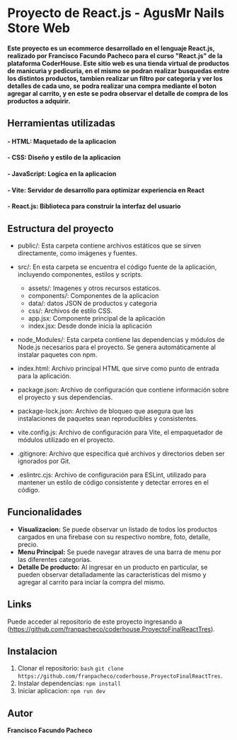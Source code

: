 # Proyecto de React.js - AgusMr Nails Store Web

#### Este proyecto es un ecommerce desarrollado en el lenguaje React.js, realizado por Francisco Facundo Pacheco para el curso "React.js" de la plataforma CoderHouse. Este sitio web es una tienda virtual de productos de manicuria y pedicuria, en el mismo se podran realizar busquedas entre los distintos productos, tambien realizar un filtro por categoria y ver los detalles de cada uno, se podra realizar una compra mediante el boton agregar al carrito, y en este se podra observar el detalle de compra de los productos a adquirir.

## Herramientas utilizadas
#### - HTML: Maquetado de la aplicacion
#### - CSS: Diseño y estilo de la aplicacion
#### - JavaScript: Logica en la aplicacion
#### - Vite: Servidor de desarrollo para optimizar experiencia en React
#### - React.js: Biblioteca para construir la interfaz del usuario

## Estructura del proyecto

*  public/: Esta carpeta contiene archivos estáticos que se sirven directamente, como imágenes y fuentes.

*  src/: En esta carpeta se encuentra el código fuente de la aplicación, incluyendo componentes, estilos y scripts.
    * assets/: Imagenes y otros recursos estaticos.
    * components/: Componentes de la aplicacion
    * data/: datos JSON de productos y categoria
    * css/: Archivos de estilo CSS.
    * app.jsx: Componente principal de la aplicación
    * index.jsx: Desde donde inicia la aplicación
  
* node_Modules/: Esta carpeta contiene las dependencias y módulos de Node.js necesarios para el proyecto. Se genera automáticamente al instalar paquetes con npm.

* index.html: Archivo principal HTML que sirve como punto de entrada para la aplicación. 

* package.json: Archivo de configuración que contiene información sobre el proyecto y sus dependencias.

* package-lock.json: Archivo de bloqueo que asegura que las instalaciones de paquetes sean reproducibles y consistentes.

* vite.config.js: Archivo de configuración para Vite, el empaquetador de módulos utilizado en el proyecto.

* .gitignore: Archivo que especifica qué archivos y directorios deben ser ignorados por Git.

* .eslintrc.cjs: Archivo de configuración para ESLint, utilizado para mantener un estilo de código consistente y detectar errores en el código.

## Funcionalidades

* **Visualizacion:** Se puede observar un listado de todos los productos cargados en una firebase con su respectivo nombre, foto, detalle, precio.
* **Menu Principal:** Se puede navegar atraves de una barra de menu por las diferentes categorias.
* **Detalle De producto:** Al ingresar en un producto en particular, se pueden observar detalladamente las caracteristicas del mismo y agregar al carrito para inciar la compra del mismo.

## Links
Puede acceder al repositorio de este proyecto ingresando a (https://github.com/franpacheco/coderhouse.ProyectoFinalReactTres).



## Instalacion

1. Clonar el repositorio: `bash` `git clone https://github.com/franpacheco/coderhouse.ProyectoFinalReactTres`.
2. Instalar dependencias: `npm install`
3. Iniciar aplicacion: `npm run dev`

## Autor
**Francisco Facundo Pacheco**